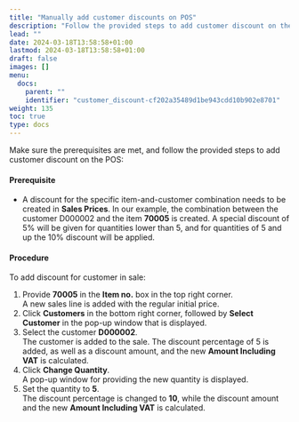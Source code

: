 ```yaml
---
title: "Manually add customer discounts on POS"
description: "Follow the provided steps to add customer discount on the POS."
lead: ""
date: 2024-03-18T13:58:58+01:00
lastmod: 2024-03-18T13:58:58+01:00
draft: false
images: []
menu:
  docs:
    parent: ""
    identifier: "customer_discount-cf202a35489d1be943cdd10b902e8701"
weight: 135
toc: true
type: docs
---
```


Make sure the prerequisites are met, and follow the provided steps to add customer discount on the POS:

#### Prerequisite

-	A discount for the specific item-and-customer combination needs to be created in **Sales Prices**. In our example, the combination between the customer D000002 and the item **70005** is created. A special discount of 5% will be given for quantities lower than 5, and for quantities of 5 and up the 10% discount will be applied. 

#### Procedure

To add discount for customer in sale:

1.	Provide **70005** in the **Item no.** box in the top right corner.    
    A new sales line is added with the regular initial price.
2.	Click **Customers** in the bottom right corner, followed by **Select Customer** in the pop-up window that is displayed.
3.	Select the customer **D000002**.     
    The customer is added to the sale. The discount percentage of 5 is added, as well as a discount amount, and the new **Amount Including VAT** is calculated. 
4.	Click **Change Quantity**.     
    A pop-up window for providing the new quantity is displayed.
5.	Set the quantity to **5**.     
    The discount percentage is changed to **10**, while the discount amount and the new **Amount Including VAT** is calculated.